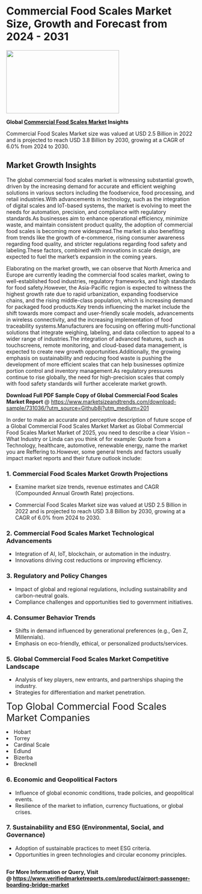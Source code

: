 <H1>Commercial Food Scales Market Size, Growth and Forecast from 2024 - 2031</H1><img class="aligncenter size-medium wp-image-584254" src="https://thirdeyenews.in/wp-content/uploads/2024/09/Global-Market-Research-300x168.jpeg" alt="" width="300" height="168" /><p><strong>Global&nbsp;<a href="https://www.marketsizeandtrends.com/download-sample/731036/?utm_source=Github8j?utm_medium=201">Commercial Food Scales Market</a> Insights</strong></p><p>Commercial Food Scales Market size was valued at USD 2.5 Billion in 2022 and is projected to reach USD 3.8 Billion by 2030, growing at a CAGR of 6.0% from 2024 to 2030.</p><p><h2>Market Growth Insights</h2> <p>The global commercial food scales market is witnessing substantial growth, driven by the increasing demand for accurate and efficient weighing solutions in various sectors including the foodservice, food processing, and retail industries.With advancements in technology, such as the integration of digital scales and IoT-based systems, the market is evolving to meet the needs for automation, precision, and compliance with regulatory standards.As businesses aim to enhance operational efficiency, minimize waste, and maintain consistent product quality, the adoption of commercial food scales is becoming more widespread.The market is also benefiting from trends like the growth of e-commerce, rising consumer awareness regarding food quality, and stricter regulations regarding food safety and labeling.These factors, combined with innovations in scale design, are expected to fuel the market’s expansion in the coming years.</p> <p>Elaborating on the market growth, we can observe that North America and Europe are currently leading the commercial food scales market, owing to well-established food industries, regulatory frameworks, and high standards for food safety.However, the Asia-Pacific region is expected to witness the highest growth rate due to rapid urbanization, expanding foodservice chains, and the rising middle-class population, which is increasing demand for packaged food products.Key trends influencing the market include the shift towards more compact and user-friendly scale models, advancements in wireless connectivity, and the increasing implementation of food traceability systems.Manufacturers are focusing on offering multi-functional solutions that integrate weighing, labeling, and data collection to appeal to a wider range of industries.The integration of advanced features, such as touchscreens, remote monitoring, and cloud-based data management, is expected to create new growth opportunities.Additionally, the growing emphasis on sustainability and reducing food waste is pushing the development of more efficient scales that can help businesses optimize portion control and inventory management.As regulatory pressures continue to rise globally, the need for high-precision scales that comply with food safety standards will further accelerate market growth.<p><span class=""><strong>Download Full PDF Sample Copy of Global Commercial Food Scales Market Report</strong> @ <a href="https://www.marketsizeandtrends.com/download-sample/731036/?utm_source=Github8j?utm_medium=201" target="_blank">https://www.marketsizeandtrends.com/download-sample/731036/?utm_source=Github8j?utm_medium=201</a></span></p><p>In order to make an accurate and perceptive description of future scope of a Global&nbsp;Commercial Food Scales Market Market as Global&nbsp;Commercial Food Scales Market Market of 2025, you need to describe a clear Vision &ndash; What Industry or Linda can you think of for example: Quote from a Technology, healthcare, automotive, renewable energy, name the market you are Reffering to.However, some general trends and factors usually impact market reports and their future outlook include:</p><h3>1.&nbsp;<strong>Commercial Food Scales Market Growth Projections</strong></h3><ul><li>Examine market size trends, revenue estimates and CAGR (Compounded Annual Growth Rate) projections.</li><li><p>Commercial Food Scales Market size was valued at USD 2.5 Billion in 2022 and is projected to reach USD 3.8 Billion by 2030, growing at a CAGR of 6.0% from 2024 to 2030.</p></li></ul><h3>2.&nbsp;<strong>Commercial Food Scales Market Technological Advancements</strong></h3><ul><li>Integration of AI, IoT, blockchain, or automation in the industry.</li><li>Innovations driving cost reductions or improving efficiency.</li></ul><h3>3.&nbsp;<strong>Regulatory and Policy Changes</strong></h3><ul><li>Impact of global and regional regulations, including sustainability and carbon-neutral goals.</li><li>Compliance challenges and opportunities tied to government initiatives.</li></ul><h3>4.&nbsp;<strong>Consumer Behavior Trends</strong></h3><ul><li>Shifts in demand influenced by generational preferences (e.g., Gen Z, Millennials).</li><li>Emphasis on eco-friendly, ethical, or personalized products/services.</li></ul><h3>5.&nbsp;<strong>Global Commercial Food Scales Market Competitive Landscape</strong></h3><ul><li>Analysis of key players, new entrants, and partnerships shaping the industry.</li><li>Strategies for differentiation and market penetration.</li></ul><p data-pm-slice="1 1 []"><span style="color: inherit; font-family: inherit; font-size: 25px;">Top Global Commercial Food Scales Market Companies</span></p><div class="" data-test-id=""><p><li>Hobart</li><li> Torrey</li><li> Cardinal Scale</li><li> Edlund</li><li> Bizerba</li><li> Brecknell</li></p></div><h3>6.&nbsp;<strong>Economic and Geopolitical Factors</strong></h3><ul><li>Influence of global economic conditions, trade policies, and geopolitical events.</li><li>Resilience of the market to inflation, currency fluctuations, or global crises.</li></ul><h3>7.&nbsp;<strong>Sustainability and ESG (Environmental, Social, and Governance)</strong></h3><ul><li>Adoption of sustainable practices to meet ESG criteria.</li><li>Opportunities in green technologies and circular economy principles.</li></ul><h2><strong style="font-size: 14px;">For More Information or Query, Visit @&nbsp;</strong><a style="background-color: #ffffff; font-size: 14px;" href="https://www.marketsizeandtrends.com/report/commercial-food-scales-market/" target="_blank">https://www.verifiedmarketreports.com/product/airport-passenger-boarding-bridge-market</a></h2>